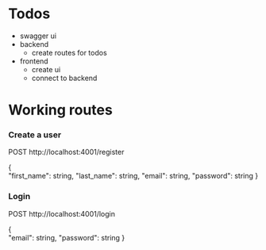 # Todos
* swagger ui
* backend 
  * create routes for todos
* frontend
  * create ui
  * connect to backend

# Working routes

### Create a user
POST http://localhost:4001/register

{   
    "first_name": string,
    "last_name": string,
    "email": string,
    "password": string
}

### Login

POST http://localhost:4001/login

{   
    "email": string,
    "password": string
}
